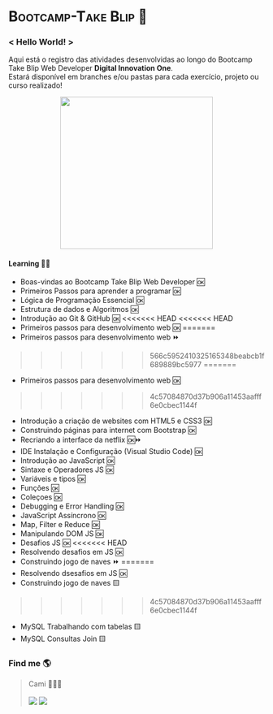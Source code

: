 <h1 style="font-variant: small-caps">Bootcamp-Take Blip 💙</></h1>

### < Hello World! >
Aqui está o registro das atividades desenvolvidas ao longo do Bootcamp Take Blip Web Developer **Digital Innovation One**. </br>
Estará disponível em branches e/ou pastas para cada exercício, projeto ou curso realizado!

<div align="center">
    <img src="https://hermes.digitalinnovation.one/tracks/995e4a20-0e54-48e9-8e96-f3a581f32ebf.png" height="300px">
</div>
  
####  Learning 🧠🚀 
- Boas-vindas ao Bootcamp Take Blip Web Developer 🆗
- Primeiros Passos para aprender a programar 🆗
- Lógica de Programação Essencial 🆗
- Estrutura de dados e Algoritmos 🆗
- Introdução ao Git & GitHub 🆗
<<<<<<< HEAD
<<<<<<< HEAD
- Primeiros passos para desenvolvimento web 🆗
=======
- Primeiros passos para desenvolvimento web ⏩
>>>>>>> 566c5952410325165348beabcb1f689889bc5977
=======
- Primeiros passos para desenvolvimento web 🆗
>>>>>>> 4c57084870d37b906a11453aafff6e0cbec1144f
- Introdução a criação de websites com HTML5 e CSS3 🆗
- Construindo páginas para internet com Bootstrap 🆗
- Recriando a interface da netflix 🆗⏩
- IDE Instalação e Configuração (Visual Studio Code) 🆗
- Introdução ao JavaScript 🆗
- Sintaxe e Operadores JS 🆗
- Variáveis e tipos 🆗
- Funções 🆗
- Coleçoes 🆗
- Debugging e Error Handling 🆗
- JavaScript Assíncrono 🆗
- Map, Filter e Reduce 🆗
- Manipulando DOM JS 🆗
- Desafios JS 🆗
<<<<<<< HEAD
- Resolvendo desafios em JS 🆗
- Construindo jogo de naves ⏩
=======
- Resolvendo dsesafios em JS 🆗
- Construindo jogo de naves 🟨
>>>>>>> 4c57084870d37b906a11453aafff6e0cbec1144f
- MySQL Trabalhando com tabelas 🟨
- MySQL Consultas Join 🟨


### Find me  🌎
>Cami 👩🏽‍💻</br> </br>
><a href="https://www.linkedin.com/in/camila-silva-8968aa1b3/" target="_blank"><img src="https://img.shields.io/badge/-LinkedIn-%230077B5?style=for-the-badge&logo=linkedin&logoColor=white" target="_blank"></a>
><a href="https://instagram.com/camii.las" target="_blank"><img src="https://img.shields.io/badge/-Instagram-%23E4405F?style=for-the-badge&logo=instagram&logoColor=white" target="_blank"></a>

